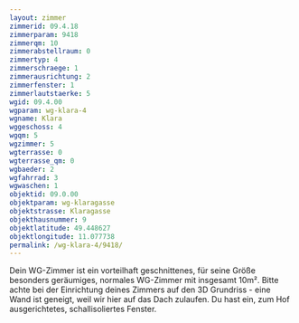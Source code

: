 ```yaml
---
layout: zimmer
zimmerid: 09.4.18
zimmerparam: 9418
zimmerqm: 10
zimmerabstellraum: 0
zimmertyp: 4
zimmerschraege: 1
zimmerausrichtung: 2
zimmerfenster: 1
zimmerlautstaerke: 5
wgid: 09.4.00
wgparam: wg-klara-4
wgname: Klara
wggeschoss: 4
wgqm: 5
wgzimmer: 5
wgterrasse: 0
wgterrasse_qm: 0
wgbaeder: 2
wgfahrrad: 3
wgwaschen: 1
objektid: 09.0.00
objektparam: wg-klaragasse
objektstrasse: Klaragasse
objekthausnummer: 9
objektlatitude: 49.448627
objektlongitude: 11.077738
permalink: /wg-klara-4/9418/
---
```

Dein WG-Zimmer ist ein vorteilhaft geschnittenes, für seine Größe besonders geräumiges, normales WG-Zimmer mit insgesamt 10m². Bitte achte bei der Einrichtung deines Zimmers auf den 3D Grundriss - eine Wand ist geneigt, weil wir hier auf das Dach zulaufen. Du hast ein, zum Hof ausgerichtetes, schallisoliertes Fenster. 